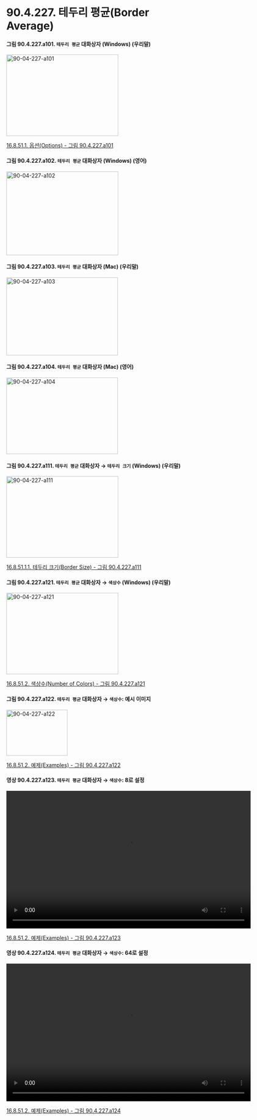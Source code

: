 # 90.4.227. 테두리 평균(Border Average)

<a id="90-04-227-a101"></a>

#### 그림 90.4.227.a101. `테두리 평균` 대화상자 (Windows) (우리말)
<img width="293" height="213" alt="90-04-227-a101" src="https://github.com/user-attachments/assets/34efb040-89de-4103-af02-f981062728df" />

[16.8.51.1. 옵션(Options) - 그림 90.4.227.a101](./16-08-51-01-00-options.md#90-04-227-a101)

<a id="90-04-227-a102"></a>

#### 그림 90.4.227.a102. `테두리 평균` 대화상자 (Windows) (영어)
<img width="293" height="219" alt="90-04-227-a102" src="https://github.com/user-attachments/assets/f2db6c26-fc12-493e-9152-3021b8ea7af2" />

<a id="90-04-227-a103"></a>

#### 그림 90.4.227.a103. `테두리 평균` 대화상자 (Mac) (우리말)
<img width="292" height="204" alt="90-04-227-a103" src="https://github.com/user-attachments/assets/5bb62f1c-cde2-4707-9ce8-64ed8191f27c" />

<a id="90-04-227-a104"></a>

#### 그림 90.4.227.a104. `테두리 평균` 대화상자 (Mac) (영어)
<img width="292" height="200" alt="90-04-227-a104" src="https://github.com/user-attachments/assets/bacaf030-ff87-4d6e-84cc-48dd2bd2c79a" />

<a id="90-04-227-a111"></a>

#### 그림 90.4.227.a111. `테두리 평균` 대화상자 → `테두리 크기` (Windows) (우리말)
<img width="293" height="213" alt="90-04-227-a111" src="https://github.com/user-attachments/assets/dea69f63-e3a5-40d8-9417-a5346b424582" />

[16.8.51.1.1. 테두리 크기(Border Size) - 그림 90.4.227.a111](./16-08-51-01-01-border_size.md#90-04-227-a111)

<a id="90-04-227-a121"></a>

#### 그림 90.4.227.a121. `테두리 평균` 대화상자 → `색상수` (Windows) (우리말)
<img width="293" height="213" alt="90-04-227-a121" src="https://github.com/user-attachments/assets/7c53eb06-512e-4798-8678-6136f8870513" />

[16.8.51.2. 색상수(Number of Colors) - 그림 90.4.227.a121](./16-08-51-01-02-number_of_colors.md#90-04-227-a121)

<a id="90-04-227-a122"></a>

#### 그림 90.4.227.a122. `테두리 평균` 대화상자 → `색상수`: 예시 이미지
<img width="160" height="120" alt="90-04-227-a122" src="https://github.com/user-attachments/assets/dd82f373-e860-4188-80ca-28fc827440b6" />

[16.8.51.2. 예제(Examples) - 그림 90.4.227.a122](./16-08-51-02-example.md#90-04-227-a122)

<a id="90-04-227-a123"></a>

#### 영상 90.4.227.a123. `테두리 평균` 대화상자 → `색상수`: 8로 설정
<video controls="controls" width="640" height="360" src="https://github.com/user-attachments/assets/c00bafac-a03e-4671-8487-01b9497709f6"></video>

[16.8.51.2. 예제(Examples) - 그림 90.4.227.a123](./16-08-51-02-example.md#90-04-227-a123)

<a id="90-04-227-a124"></a>

#### 영상 90.4.227.a124. `테두리 평균` 대화상자 → `색상수`: 64로 설정
<video controls="controls" width="640" height="360" src="https://github.com/user-attachments/assets/8f803786-5999-4664-b006-b46386294c25"></video>

[16.8.51.2. 예제(Examples) - 그림 90.4.227.a124](./16-08-51-02-example.md#90-04-227-a124)